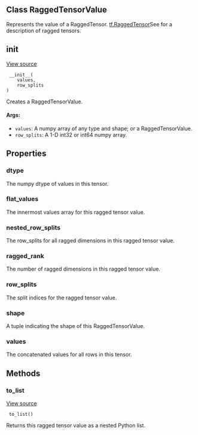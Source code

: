 ## Class RaggedTensorValue

Represents the value of a RaggedTensor.
[tf.RaggedTensor](https://www.tensorflow.org/api_docs/python/tf/RaggedTensor)See  for a description of ragged tensors.

## __init__
[View source](https://github.com/tensorflow/tensorflow/blob/r2.0/tensorflow/python/ops/ragged/ragged_tensor_value.py#L36-L53)


```
 __init__(
    values,
    row_splits
)
```

Creates a RaggedTensorValue.
#### Args:
- `values`: A numpy array of any type and shape; or a RaggedTensorValue.
- `row_splits`: A 1-D int32 or int64 numpy array.
## Properties
### dtype

The numpy dtype of values in this tensor.
### flat_values

The innermost values array for this ragged tensor value.
### nested_row_splits

The row_splits for all ragged dimensions in this ragged tensor value.
### ragged_rank

The number of ragged dimensions in this ragged tensor value.
### row_splits

The split indices for the ragged tensor value.
### shape

A tuple indicating the shape of this RaggedTensorValue.
### values

The concatenated values for all rows in this tensor.
## Methods
### to_list
[View source](https://github.com/tensorflow/tensorflow/blob/r2.0/tensorflow/python/ops/ragged/ragged_tensor_value.py#L101-L110)


```
 to_list()
```

Returns this ragged tensor value as a nested Python list.
